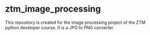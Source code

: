 # ztm_image_processing
This repository is created for the image processing project of the ZTM python developer course.  It is a JPG to PNG converter. 
